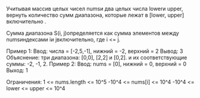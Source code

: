 Учитывая массив целых чисел numsи два целых числа lowerи upper, вернуть количество сумм диапазона, которые лежат в [lower, upper] включительно .

Сумма диапазона S(i, j)определяется как сумма элементов между numsиндексами iи jвключительно, где i <= j.

Пример 1:
Ввод: числа = [-2,5,-1], нижний = -2, верхний = 2
 Вывод: 3
 Объяснение: три диапазона: [0,0], [2,2] и [0,2]. и их соответствующие суммы: -2, -1, 2.
Пример 2:
Ввод: nums = [0], нижний = 0, верхний = 0
 Выход: 1
 
Ограничения:
1 <= nums.length <= 10^5
-10^4 <= nums[i] <= 10^4
-10^4 <= lower <= upper <= 10^4